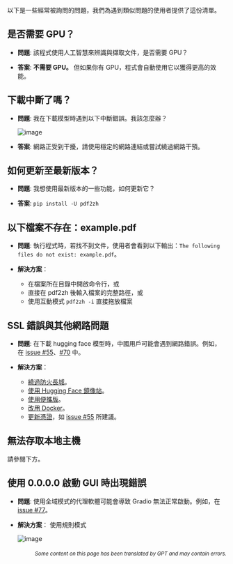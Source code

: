 以下是一些經常被詢問的問題，我們為遇到類似問題的使用者提供了這份清單。

## 是否需要 GPU？
- **問題**:
該程式使用人工智慧來辨識與擷取文件，是否需要 GPU？

- **答案**:
**不需要 GPU。** 但如果你有 GPU，程式會自動使用它以獲得更高的效能。

## 下載中斷了嗎？
- **問題**:
我在下載模型時遇到以下中斷錯誤。我該怎麼辦？

  ![image](https://github.com/user-attachments/assets/3c4eed44-3d9b-4e2f-a224-a58edca718c2)

- **答案**:
網路正受到干擾，請使用穩定的網路連結或嘗試繞過網路干預。

## 如何更新至最新版本？
- **問題**:
我想使用最新版本的一些功能，如何更新它？

- **答案**:
`pip install -U pdf2zh`


## 以下檔案不存在：example.pdf
- **問題**:
執行程式時，若找不到文件，使用者會看到以下輸出：`The following files do not exist: example.pdf`。

- **解決方案**：
  - 在檔案所在目錄中開啟命令行，或
  - 直接在 pdf2zh 後輸入檔案的完整路徑，或
  - 使用互動模式 `pdf2zh -i` 直接拖放檔案


## SSL 錯誤與其他網路問題
- **問題**:
在下載 hugging face 模型時，中國用戶可能會遇到網路錯誤。例如，在 [issue #55](https://github.com/PDFMathTranslate/PDFMathTranslate-next/issues/55)、[#70](https://github.com/PDFMathTranslate/PDFMathTranslate-next/issues/70) 中。

- **解決方案**：
  - [繞過防火長城](https://github.com/clash-verge-rev/clash-verge-rev)。
  - [使用 Hugging Face 鏡像站](https://hf-mirror.com/)。
  - [使用便攜版](https://github.com/PDFMathTranslate/PDFMathTranslate-next?tab=readme-ov-file#method-ii-portable)。
  - [改用 Docker](https://github.com/PDFMathTranslate/PDFMathTranslate-next#docker)。
  - [更新憑證](https://stackoverflow.com/questions/51925384/unable-to-get-local-issuer-certificate-when-using-requests)，如 [issue #55](https://github.com/PDFMathTranslate/PDFMathTranslate-next/issues/55) 所建議。

## 無法存取本地主機
請參閱下方。

## 使用 0.0.0.0 啟動 GUI 時出現錯誤
- **問題**:
使用全域模式的代理軟體可能會導致 Gradio 無法正常啟動。例如，在 [issue #77](https://github.com/PDFMathTranslate/PDFMathTranslate-next/issues/77)。

- **解決方案**：
使用規則模式

  ![image](https://github.com/user-attachments/assets/b1f2b16a-eb6a-4c03-995c-332ef1d82c96)

<div align="right"> 
<h6><small>Some content on this page has been translated by GPT and may contain errors.</small></h6>